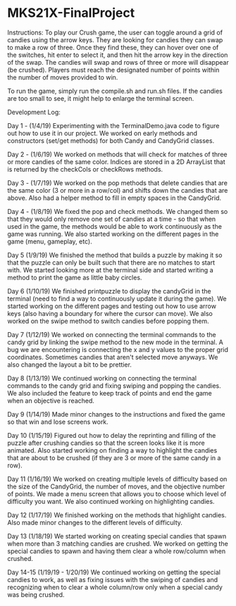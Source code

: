 # MKS21X-FinalProject

Instructions:
To play our Crush game, the user can toggle around a grid of candies using the arrow keys. They are looking for candies they can swap to make a row of three. Once they find these, they can hover over one of the switches, hit enter to select it, and then hit the arrow key in the direction of the swap. The candies will swap and rows of three or more will disappear (be crushed). Players must reach the designated number of points within the number of moves provided to win.

To run the game, simply run the compile.sh and run.sh files. If the candies are too small to see, it might help to enlarge the terminal screen.

Development Log:

Day 1 - (1/4/19)
Experimenting with the TerminalDemo.java code to figure out how to use it in our project. We worked on early methods and constructors (set/get methods) for both Candy and CandyGrid classes.

Day 2 - (1/6/19)
We worked on methods that will check for matches of three or more candies of the same color. Indices are stored in a 2D ArrayList that is returned by the checkCols or checkRows methods.

Day 3 - (1/7/19)
We worked on the pop methods that delete candies that are the same color (3 or more in a row/col) and shifts down the candies that are above. Also had a helper method to fill in empty spaces in the CandyGrid.

Day 4 - (1/8/19)
We fixed the pop and check methods. We changed them so that they would only remove one set of candies at a time - so that when used in the game, the methods would be able to work continuously as the game was running. We also started working on the different pages in the game (menu, gameplay, etc).

Day 5 (1/9/19)
We finished the method that builds a puzzle by making it so that the puzzle can only be built such that there are no matches to start with. We started looking more at the terminal side and started writing a method to print the game as little baby circles.

Day 6 (1/10/19)
We finished printpuzzle to display the candyGrid in the terminal (need to find a way to continuously update it during the game). We started working on the different pages and testing out how to use arrow keys (also having a boundary for where the cursor can move). We also worked on the swipe method to switch candies before popping them.

Day 7 (1/12/19)
We worked on connecting the terminal commands to the candy grid by linking the swipe method to the new mode in the terminal. A bug we are encountering is connecting the x and y values to the proper grid coordinates. Sometimes candies that aren't selected move anyways. We also changed the layout a bit to be prettier.

Day 8 (1/13/19)
We continued working on connecting the terminal commands to the candy grid and fixing swiping and popping the candies. We also included the feature to keep track of points and end the game when an objective is reached.

Day 9 (1/14/19)
Made minor changes to the instructions and fixed the game so that win and lose screens work.

Day 10 (1/15/19)
Figured out how to delay the reprinting and filling of the puzzle after crushing candies so that the screen looks like it is more animated. Also started working on finding a way to highlight the candies that are about to be crushed (if they are 3 or more of the same candy in a row).

Day 11 (1/16/19)
We worked on creating multiple levels of difficulty based on the size of the CandyGrid, the number of moves, and the objective number of points. We made a menu screen that allows you to choose which level of difficulty you want. We also continued working on highlighting candies.

Day 12 (1/17/19)
We finished working on the methods that highlight candies. Also made minor changes to the different levels of difficulty.

Day 13 (1/18/19)
We started working on creating special candies that spawn when more than 3 matching candies are crushed. We worked on getting the special candies to spawn and having them clear a whole row/column when crushed.

Day 14-15 (1/19/19 - 1/20/19)
We continued working on getting the special candies to work, as well as fixing issues with the swiping of candies and recognizing when to clear a whole column/row only when a special candy was being crushed.
